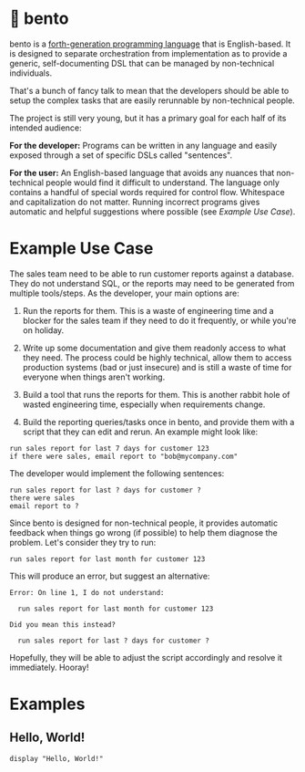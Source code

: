 # 🍱 bento

bento is a
[forth-generation programming language](https://en.wikipedia.org/wiki/Fourth-generation_programming_language)
that is English-based. It is designed to separate orchestration from
implementation as to provide a generic, self-documenting DSL that can be managed
by non-technical individuals.

That's a bunch of fancy talk to mean that the developers should be able to setup
the complex tasks that are easily rerunnable by non-technical people.

The project is still very young, but it has a primary goal for each half of its
intended audience:

**For the developer:** Programs can be written in any language and easily
exposed through a set of specific DSLs called "sentences".

**For the user:** An English-based language that avoids any nuances that
non-technical people would find it difficult to understand. The language only
contains a handful of special words required for control flow. Whitespace and
capitalization do not matter. Running incorrect programs gives automatic and
helpful suggestions where possible (see *Example Use Case*).

# Example Use Case

The sales team need to be able to run customer reports against a database. They
do not understand SQL, or the reports may need to be generated from multiple
tools/steps. As the developer, your main options are:

1. Run the reports for them. This is a waste of engineering time and a blocker
for the sales team if they need to do it frequently, or while you're on holiday.

2. Write up some documentation and give them readonly access to what they need.
The process could be highly technical, allow them to access production systems
(bad or just insecure) and is still a waste of time for everyone when things
aren't working.

3. Build a tool that runs the reports for them. This is another rabbit hole of
wasted engineering time, especially when requirements change.

4. Build the reporting queries/tasks once in bento, and provide them with a
script that they can edit and rerun. An example might look like:

```
run sales report for last 7 days for customer 123
if there were sales, email report to "bob@mycompany.com"
```

The developer would implement the following sentences:

```
run sales report for last ? days for customer ?
there were sales
email report to ?
```

Since bento is designed for non-technical people, it provides automatic feedback
when things go wrong (if possible) to help them diagnose the problem. Let's
consider they try to run:

```
run sales report for last month for customer 123
```

This will produce an error, but suggest an alternative:

```
Error: On line 1, I do not understand:

  run sales report for last month for customer 123

Did you mean this instead?

  run sales report for last ? days for customer ?
```

Hopefully, they will be able to adjust the script accordingly and resolve it
immediately. Hooray!

# Examples

## Hello, World!

```
display "Hello, World!"
```
